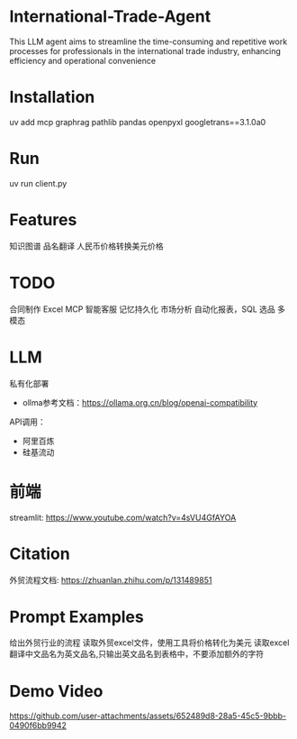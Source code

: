 # International-Trade-Agent
This LLM agent aims to streamline the time-consuming and repetitive work processes for professionals in the international trade industry, enhancing efficiency and operational convenience

# Installation
uv add mcp graphrag pathlib pandas openpyxl googletrans==3.1.0a0

# Run
uv run client.py   

# Features
知识图谱
品名翻译
人民币价格转换美元价格

# TODO
合同制作 Excel MCP 
智能客服 记忆持久化
市场分析 自动化报表，SQL
选品    多模态

# LLM
私有化部署 
- ollma参考文档：https://ollama.org.cn/blog/openai-compatibility

API调用：
- 阿里百炼
- 硅基流动    

# 前端
streamlit: https://www.youtube.com/watch?v=4sVU4GfAYOA

# Citation 
外贸流程文档: https://zhuanlan.zhihu.com/p/131489851

# Prompt Examples
给出外贸行业的流程
读取外贸excel文件，使用工具将价格转化为美元
读取excel翻译中文品名为英文品名,只输出英文品名到表格中，不要添加额外的字符

# Demo Video 
https://github.com/user-attachments/assets/652489d8-28a5-45c5-9bbb-0490f6bb9942

